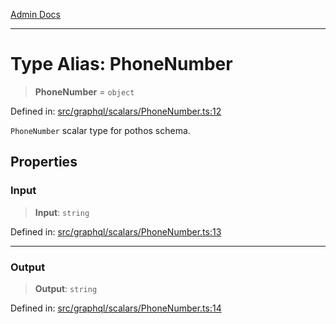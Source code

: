 [Admin Docs](/)

***

# Type Alias: PhoneNumber

> **PhoneNumber** = `object`

Defined in: [src/graphql/scalars/PhoneNumber.ts:12](https://github.com/PurnenduMIshra129th/talawa-api/blob/dd95e2d2302936a5436289a9e626f7f4e2b14e02/src/graphql/scalars/PhoneNumber.ts#L12)

`PhoneNumber` scalar type for pothos schema.

## Properties

### Input

> **Input**: `string`

Defined in: [src/graphql/scalars/PhoneNumber.ts:13](https://github.com/PurnenduMIshra129th/talawa-api/blob/dd95e2d2302936a5436289a9e626f7f4e2b14e02/src/graphql/scalars/PhoneNumber.ts#L13)

***

### Output

> **Output**: `string`

Defined in: [src/graphql/scalars/PhoneNumber.ts:14](https://github.com/PurnenduMIshra129th/talawa-api/blob/dd95e2d2302936a5436289a9e626f7f4e2b14e02/src/graphql/scalars/PhoneNumber.ts#L14)
